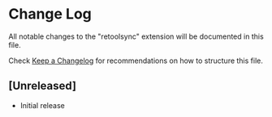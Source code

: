 # Change Log

All notable changes to the "retoolsync" extension will be documented in this file.

Check [Keep a Changelog](http://keepachangelog.com/) for recommendations on how to structure this file.

## [Unreleased]

- Initial release